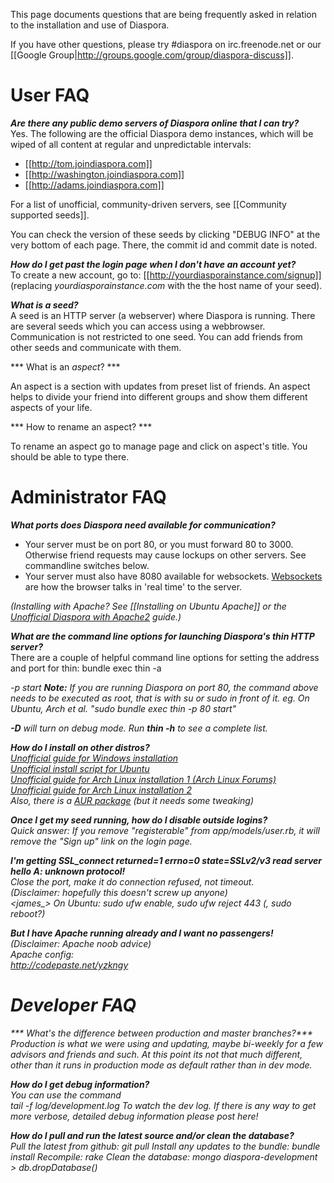 This page documents questions that are being frequently asked in relation to the installation and use of Diaspora.

If you have other questions, please try #diaspora on irc.freenode.net or our [[Google Group|http://groups.google.com/group/diaspora-discuss]].

# User FAQ

***Are there any public demo servers of Diaspora online that I can try?***<br>
Yes. The following are the official Diaspora demo instances, which will be wiped of all content at regular and unpredictable intervals:

* [[http://tom.joindiaspora.com]]
* [[http://washington.joindiaspora.com]]
* [[http://adams.joindiaspora.com]]

For a list of unofficial, community-driven servers, see [[Community supported seeds]].

You can check the version of these seeds by clicking "DEBUG INFO" at the very bottom of each page. There, the commit id and commit date is noted.

***How do I get past the login page when I don't have an account yet?***<br>
To create a new account, go to:
[[http://yourdiasporainstance.com/signup]] (replacing *yourdiasporainstance.com* with the the host name of your seed).

***What is a *seed*?***<br>
A seed is an HTTP server (a webserver) where Diaspora is running. There are several seeds which you can access using a webbrowser. Communication is not restricted to one seed. You can add friends from other seeds and communicate with them.

*** What is an *aspect*? ***

An aspect is a section with updates from preset list of friends. An aspect helps to divide your friend into different groups and show them different aspects of your life.

*** How to rename an aspect? ***

To rename an aspect go to manage page and click on aspect's title. You should be able to type there.

# Administrator FAQ

***What ports does Diaspora need available for communication?***<br>

* Your server must be on port 80, or you must forward 80 to 3000.  Otherwise friend requests may cause lockups on other servers.  See commandline switches below.
* Your server must also have 8080 available for websockets.  [Websockets](http://en.wikipedia.org/wiki/WebSockets) are how the browser talks in 'real time' to the server.

*(Installing with Apache? See [[Installing on Ubuntu Apache]] or the [Unofficial Diaspora with Apache2](http://blog.fejes.ca/?p=41) guide.)*

***What are the command line options for launching Diaspora's thin HTTP server?***<br>
There are a couple of helpful command line options for setting the address and port for thin:
    bundle exec thin -a <address> -p <port> start
**Note:** If you are running Diaspora on port 80, the command above needs to be executed as root, that is with su or sudo in front of it. eg. On Ubuntu, Arch et al. "sudo bundle exec thin -p 80 start"

**-D** will turn on debug mode.  Run **thin -h** to see a complete list.

***How do I install on other distros?***<br>
[Unofficial guide for Windows installation](http://tom.net.nz/2010/09/installing-diaspora-on-windows/)<br>
[Unofficial install script for Ubuntu](http://github.com/maco/diaspora/commits/master/ubuntu-setup.bash)<br>
[Unofficial guide for Arch Linux installation 1 (Arch Linux Forums)](https://bbs.archlinux.org/viewtopic.php?pid=826763#p826763)<br>
[Unofficial guide for Arch Linux installation 2](http://www.diederickdevries.net/blog/2010/09/16/diaspora-on-arch/)<br>
Also, there is a [AUR package](http://aur.archlinux.org/packages.php?ID=40859) (but it needs some tweaking)<br>

***Once I get my seed running, how do I disable outside logins?***<br>
Quick answer: If you remove "registerable" from app/models/user.rb, it will remove the "Sign up" link on the login page.

***I'm getting SSL_connect returned=1 errno=0 state=SSLv2/v3 read server hello A: unknown protocol!***<br>
Close the port, make it do connection refused, not timeout.<br>
(Disclaimer: hopefully this doesn't screw up anyone)<br>
<james_> On Ubuntu: sudo ufw enable, sudo ufw reject 443 (, sudo reboot?)

***But I have Apache running already and I want no passengers!***<br>
(Disclaimer: Apache noob advice)<br>
Apache config:<br>
http://codepaste.net/yzkngy


# Developer FAQ

*** What's the difference between production and master branches?***<br>
Production is what we were using and updating, maybe bi-weekly for a few advisors and friends and such. At this point its not that much different, other than it runs in production mode as default rather than in dev mode.

***How do I get debug information?***<br>
You can use the command<br>
    tail -f log/development.log
To watch the dev log.  *If there is any way to get more verbose, detailed debug information please post here!*

***How do I pull and run the latest source and/or clean the database?***<br>
Pull the latest from github:
    git pull
Install any updates to the bundle:
    bundle install
Recompile:
    rake
Clean the database:
    mongo diaspora-development
    > db.dropDatabase()

